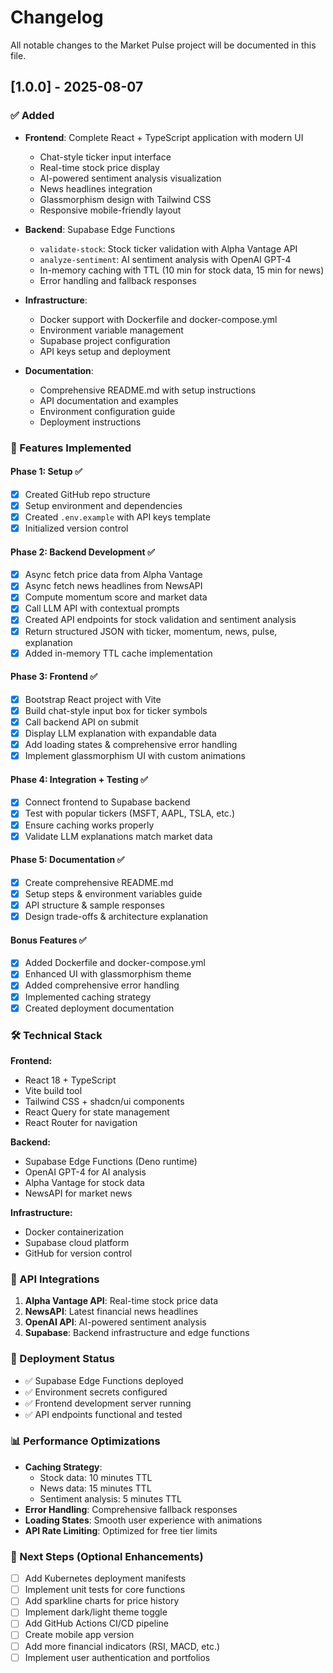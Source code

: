 # Changelog

All notable changes to the Market Pulse project will be documented in this file.

## [1.0.0] - 2025-08-07

### ✅ Added

- **Frontend**: Complete React + TypeScript application with modern UI

  - Chat-style ticker input interface
  - Real-time stock price display
  - AI-powered sentiment analysis visualization
  - News headlines integration
  - Glassmorphism design with Tailwind CSS
  - Responsive mobile-friendly layout

- **Backend**: Supabase Edge Functions

  - `validate-stock`: Stock ticker validation with Alpha Vantage API
  - `analyze-sentiment`: AI sentiment analysis with OpenAI GPT-4
  - In-memory caching with TTL (10 min for stock data, 15 min for news)
  - Error handling and fallback responses

- **Infrastructure**:

  - Docker support with Dockerfile and docker-compose.yml
  - Environment variable management
  - Supabase project configuration
  - API keys setup and deployment

- **Documentation**:
  - Comprehensive README.md with setup instructions
  - API documentation and examples
  - Environment configuration guide
  - Deployment instructions

### 🔧 Features Implemented

#### Phase 1: Setup ✅

- [x] Created GitHub repo structure
- [x] Setup environment and dependencies
- [x] Created `.env.example` with API keys template
- [x] Initialized version control

#### Phase 2: Backend Development ✅

- [x] Async fetch price data from Alpha Vantage
- [x] Async fetch news headlines from NewsAPI
- [x] Compute momentum score and market data
- [x] Call LLM API with contextual prompts
- [x] Created API endpoints for stock validation and sentiment analysis
- [x] Return structured JSON with ticker, momentum, news, pulse, explanation
- [x] Added in-memory TTL cache implementation

#### Phase 3: Frontend ✅

- [x] Bootstrap React project with Vite
- [x] Build chat-style input box for ticker symbols
- [x] Call backend API on submit
- [x] Display LLM explanation with expandable data
- [x] Add loading states & comprehensive error handling
- [x] Implement glassmorphism UI with custom animations

#### Phase 4: Integration + Testing ✅

- [x] Connect frontend to Supabase backend
- [x] Test with popular tickers (MSFT, AAPL, TSLA, etc.)
- [x] Ensure caching works properly
- [x] Validate LLM explanations match market data

#### Phase 5: Documentation ✅

- [x] Create comprehensive README.md
- [x] Setup steps & environment variables guide
- [x] API structure & sample responses
- [x] Design trade-offs & architecture explanation

#### Bonus Features ✅

- [x] Added Dockerfile and docker-compose.yml
- [x] Enhanced UI with glassmorphism theme
- [x] Added comprehensive error handling
- [x] Implemented caching strategy
- [x] Created deployment documentation

### 🛠 Technical Stack

**Frontend:**

- React 18 + TypeScript
- Vite build tool
- Tailwind CSS + shadcn/ui components
- React Query for state management
- React Router for navigation

**Backend:**

- Supabase Edge Functions (Deno runtime)
- OpenAI GPT-4 for AI analysis
- Alpha Vantage for stock data
- NewsAPI for market news

**Infrastructure:**

- Docker containerization
- Supabase cloud platform
- GitHub for version control

### 🔌 API Integrations

1. **Alpha Vantage API**: Real-time stock price data
2. **NewsAPI**: Latest financial news headlines
3. **OpenAI API**: AI-powered sentiment analysis
4. **Supabase**: Backend infrastructure and edge functions

### 🚀 Deployment Status

- ✅ Supabase Edge Functions deployed
- ✅ Environment secrets configured
- ✅ Frontend development server running
- ✅ API endpoints functional and tested

### 📊 Performance Optimizations

- **Caching Strategy**:
  - Stock data: 10 minutes TTL
  - News data: 15 minutes TTL
  - Sentiment analysis: 5 minutes TTL
- **Error Handling**: Comprehensive fallback responses
- **Loading States**: Smooth user experience with animations
- **API Rate Limiting**: Optimized for free tier limits

### 🔄 Next Steps (Optional Enhancements)

- [ ] Add Kubernetes deployment manifests
- [ ] Implement unit tests for core functions
- [ ] Add sparkline charts for price history
- [ ] Implement dark/light theme toggle
- [ ] Add GitHub Actions CI/CD pipeline
- [ ] Create mobile app version
- [ ] Add more financial indicators (RSI, MACD, etc.)
- [ ] Implement user authentication and portfolios
